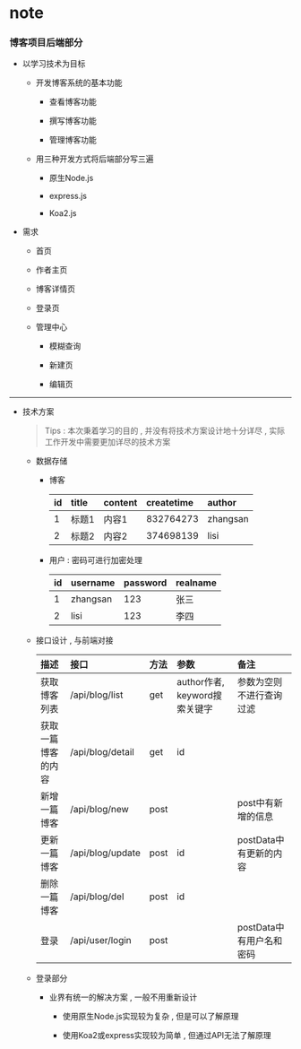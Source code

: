 # note

### 博客项目后端部分

- 以学习技术为目标

  - 开发博客系统的基本功能

    - 查看博客功能

    - 撰写博客功能

    - 管理博客功能

  - 用三种开发方式将后端部分写三遍

    - 原生Node.js

    - express.js

    - Koa2.js

- 需求

  - 首页 

  - 作者主页

  - 博客详情页

  - 登录页

  - 管理中心

    - 模糊查询

    - 新建页

    - 编辑页

----------------------------------------

- 技术方案

  > Tips : 本次秉着学习的目的 , 并没有将技术方案设计地十分详尽 , 实际工作开发中需要更加详尽的技术方案

  - 数据存储

    - 博客

      | id | title | content | createtime | author   |
      |:---|:------|:--------|:-----------|:---------|
      | 1  | 标题1 | 内容1   | 832764273  | zhangsan |
      | 2  | 标题2 | 内容2   | 374698139  | lisi     |

    - 用户 : 密码可进行加密处理

      | id | username | password | realname |
      |:---|:---------|:---------|:---------|
      | 1  | zhangsan | 123      | 张三     |
      | 2  | lisi     | 123      | 李四     |

  - 接口设计 , 与前端对接

    | 描述               | 接口             | 方法 | 参数                          | 备注                     |
    |:-------------------|:-----------------|:-----|:------------------------------|:-------------------------|
    | 获取博客列表       | /api/blog/list   | get  | author作者, keyword搜索关键字 | 参数为空则不进行查询过滤 |
    | 获取一篇博客的内容 | /api/blog/detail | get  | id                            |                          |
    | 新增一篇博客       | /api/blog/new    | post |                               | post中有新增的信息       |
    | 更新一篇博客       | /api/blog/update | post | id                            | postData中有更新的内容   |
    | 删除一篇博客       | /api/blog/del    | post | id                            |                          |
    | 登录               | /api/user/login  | post |                               | postData中有用户名和密码 |

  - 登录部分

    - 业界有统一的解决方案 , 一般不用重新设计

      - 使用原生Node.js实现较为复杂 , 但是可以了解原理

      - 使用Koa2或express实现较为简单 , 但通过API无法了解原理
